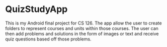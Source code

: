 # QuizStudyApp

This is my Android final project for CS 126. The app allow the user to create folders to represent courses and units within those courses.
The user can then add problems and solutions in the form of images or text and receive quiz questions based off those problems.
